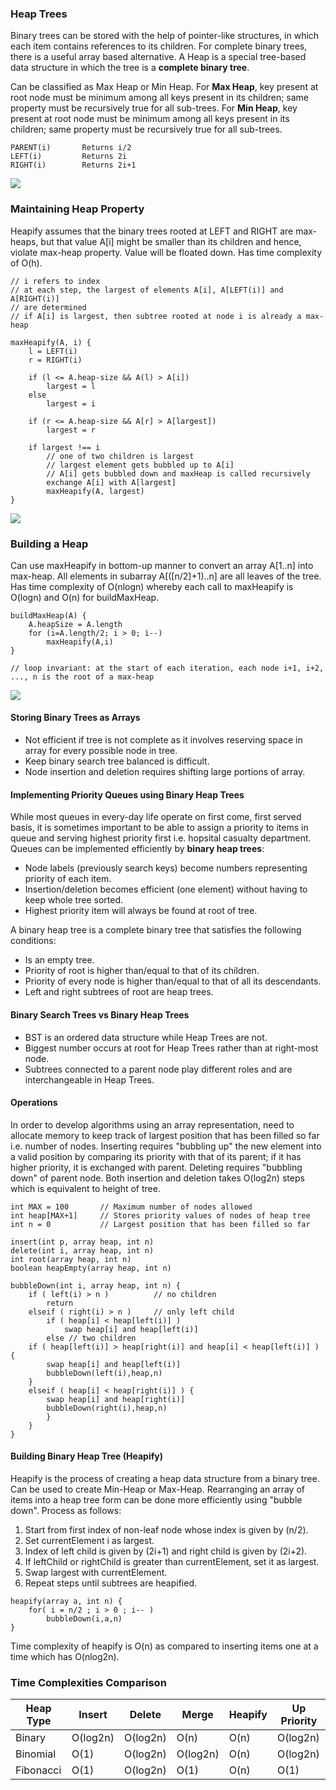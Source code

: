 ### Heap Trees

Binary trees can be stored with the help of pointer-like structures, in which each item contains references to its children. For complete binary trees, there is a useful array based alternative. A Heap is a special tree-based data structure in which the tree is a **complete binary tree**.

Can be classified as Max Heap or Min Heap. For **Max Heap**, key present at root node must be minimum among all keys present in its children; same property must be recursively true for all sub-trees. For **Min Heap**, key present at root node must be minimum among all keys present in its children; same property must be recursively true for all sub-trees.

```
PARENT(i)       Returns i/2
LEFT(i)         Returns 2i
RIGHT(i)        Returns 2i+1
```

<img src="../../../images/heap.PNG" />

### Maintaining Heap Property

Heapify assumes that the binary trees rooted at LEFT and RIGHT are max-heaps, but that value A[i] might be smaller than its children and hence, violate max-heap property. Value will be floated down. Has time complexity of O(h).

```
// i refers to index
// at each step, the largest of elements A[i], A[LEFT(i)] and A[RIGHT(i)]
// are determined
// if A[i] is largest, then subtree rooted at node i is already a max-heap

maxHeapify(A, i) {
    l = LEFT(i)
    r = RIGHT(i)

    if (l <= A.heap-size && A(l) > A[i])
        largest = l
    else
        largest = i

    if (r <= A.heap-size && A[r] > A[largest])
        largest = r

    if largest !== i
        // one of two children is largest
        // largest element gets bubbled up to A[i]
        // A[i] gets bubbled down and maxHeap is called recursively
        exchange A[i] with A[largest]
        maxHeapify(A, largest)
}
```

<img src="../../../images/heapify-example.PNG" />

### Building a Heap

Can use maxHeapify in bottom-up manner to convert an array A[1..n] into max-heap. All elements in subarray A[([n/2]+1)..n] are all leaves of the tree. Has time complexity of O(nlogn) whereby each call to maxHeapify is O(logn) and O(n) for buildMaxHeap.

```
buildMaxHeap(A) {
    A.heapSize = A.length
    for (i=A.length/2; i > 0; i--)
        maxHeapify(A,i)
}

// loop invariant: at the start of each iteration, each node i+1, i+2, ..., n is the root of a max-heap
```

<img src="../../../images/build-max-heap.PNG" />

#### Storing Binary Trees as Arrays

- Not efficient if tree is not complete as it involves reserving space in array for every possible node in tree.
- Keep binary search tree balanced is difficult.
- Node insertion and deletion requires shifting large portions of array.

#### Implementing Priority Queues using Binary Heap Trees

While most queues in every-day life operate on first come, first served basis, it is sometimes important to be able to assign a priority to items in queue and serving highest priority first i.e. hopsital casualty department. Queues can be implemented efficiently by **binary heap trees**:

- Node labels (previously search keys) become numbers representing priority of each item.
- Insertion/deletion becomes efficient (one element) without having to keep whole tree sorted.
- Highest priority item will always be found at root of tree.

A binary heap tree is a complete binary tree that satisfies the following conditions:

- Is an empty tree.
- Priority of root is higher than/equal to that of its children.
- Priority of every node is higher than/equal to that of all its descendants.
- Left and right subtrees of root are heap trees.

#### Binary Search Trees vs Binary Heap Trees

- BST is an ordered data structure while Heap Trees are not.
- Biggest number occurs at root for Heap Trees rather than at right-most node.
- Subtrees connected to a parent node play different roles and are interchangeable in Heap Trees.

#### Operations

In order to develop algorithms using an array representation, need to allocate memory to keep track of largest position that has been filled so far i.e. number of nodes. Inserting requires "bubbling up" the new element into a valid position by comparing its priority with that of its parent; if it has higher priority, it is exchanged with parent. Deleting requires "bubbling down" of parent node. Both insertion and deletion takes O(log2n) steps which is equivalent to height of tree.

```
int MAX = 100       // Maximum number of nodes allowed
int heap[MAX+1]     // Stores priority values of nodes of heap tree
int n = 0           // Largest position that has been filled so far
```

```
insert(int p, array heap, int n)
delete(int i, array heap, int n)
int root(array heap, int n)
boolean heapEmpty(array heap, int n)
```

```
bubbleDown(int i, array heap, int n) {
    if ( left(i) > n )          // no children
        return
    elseif ( right(i) > n )     // only left child
        if ( heap[i] < heap[left(i)] )
            swap heap[i] and heap[left(i)]
        else // two children
    if ( heap[left(i)] > heap[right(i)] and heap[i] < heap[left(i)] ) {
        swap heap[i] and heap[left(i)]
        bubbleDown(left(i),heap,n)
    }
    elseif ( heap[i] < heap[right(i)] ) {
        swap heap[i] and heap[right(i)]
        bubbleDown(right(i),heap,n)
        }
    }
}
```

#### Building Binary Heap Tree (Heapify)

Heapify is the process of creating a heap data structure from a binary tree. Can be used to create Min-Heap or Max-Heap. Rearranging an array of items into a heap tree form can be done more efficiently using "bubble down". Process as follows:

1. Start from first index of non-leaf node whose index is given by (n/2).
2. Set currentElement i as largest.
3. Index of left child is given by (2i+1) and right child is given by (2i+2).
4. If leftChild or rightChild is greater than currentElement, set it as largest.
5. Swap largest with currentElement.
6. Repeat steps until subtrees are heapified.

```
heapify(array a, int n) {
    for( i = n/2 ; i > 0 ; i-- )
        bubbleDown(i,a,n)
}
```

Time complexity of heapify is O(n) as compared to inserting items one at a time which has O(nlog2n).

### Time Complexities Comparison

| Heap Type | Insert   | Delete   | Merge    | Heapify | Up Priority |
| --------- | -------- | -------- | -------- | ------- | ----------- |
| Binary    | O(log2n) | O(log2n) | O(n)     | O(n)    | O(log2n)    |
| Binomial  | O(1)     | O(log2n) | O(log2n) | O(n)    | O(log2n)    |
| Fibonacci | O(1)     | O(log2n) | O(1)     | O(n)    | O(1)        |
